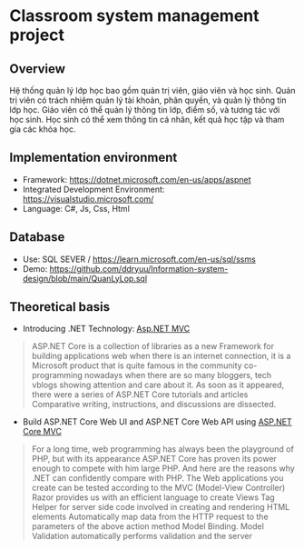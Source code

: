 # Classroom system management project

## Overview
Hệ thống quản lý lớp học bao gồm quản trị viên, giáo viên và học sinh. Quản trị viên có trách nhiệm quản lý tài khoản, phân quyền, và quản lý thông tin lớp học. Giáo viên có thể quản lý thông tin lớp, điểm số, và tương tác với học sinh. Học sinh có thể xem thông tin cá nhân, kết quả học tập và tham gia các khóa học.

## Implementation environment
- Framework: https://dotnet.microsoft.com/en-us/apps/aspnet
- Integrated Development Environment: https://visualstudio.microsoft.com/
- Language: C#, Js, Css, Html

## Database
- Use: SQL SEVER / https://learn.microsoft.com/en-us/sql/ssms
- Demo: https://github.com/ddryuu/Information-system-design/blob/main/QuanLyLop.sql

## Theoretical basis
- Introducing .NET Technology: [Asp.NET MVC](https://learn.microsoft.com/en-us/aspnet/mvc/overview/older-versions-1/overview/asp-net-mvc-overview)
> ASP.NET Core is a collection of libraries as a new Framework for building applications
web when there is an internet connection, it is a Microsoft product that is quite famous in the community
co-programming nowadays when there are so many bloggers, tech vblogs showing attention and
care about it. As soon as it appeared, there were a series of ASP.NET Core tutorials and articles
Comparative writing, instructions, and discussions are dissected.
- Build ASP.NET Core Web UI and ASP.NET Core Web API using [ASP.NET Core MVC](https://learn.microsoft.com/en-us/aspnet/core/tutorials/first-web-api?view=aspnetcore-8.0&tabs=visual-studio)
> For a long time, web programming has always been the playground of PHP, but with its appearance
ASP.NET Core has proven its power enough to compete with him
large PHP. And here are the reasons why .NET can confidently compare with PHP.
The Web applications you create can be tested according to the MVC (Model-View
Controller)
Razor provides us with an efficient language to create Views
Tag Helper for server side code involved in creating and rendering HTML elements
Automatically map data from the HTTP request to the parameters of the above action method
Model Binding.
Model Validation automatically performs validation and the server
